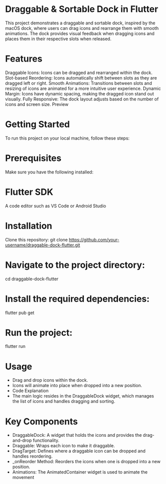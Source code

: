# Draggable & Sortable Dock in Flutter
This project demonstrates a draggable and sortable dock, inspired by the macOS dock, where users can drag icons and rearrange them with smooth animations. The dock provides visual feedback when dragging icons and places them in their respective slots when released.

# Features
Draggable Icons: Icons can be dragged and rearranged within the dock.
Slot-based Reordering: Icons automatically shift between slots as they are dragged left or right.
Smooth Animations: Transitions between slots and resizing of icons are animated for a more intuitive user experience.
Dynamic Margin: Icons have dynamic spacing, making the dragged icon stand out visually.
Fully Responsive: The dock layout adjusts based on the number of icons and screen size.
Preview

# Getting Started
To run this project on your local machine, follow these steps:

# Prerequisites
Make sure you have the following installed:

# Flutter SDK
A code editor such as VS Code or Android Studio

# Installation
Clone this repository:
git clone https://github.com/your-username/draggable-dock-flutter.git

# Navigate to the project directory:
cd draggable-dock-flutter

# Install the required dependencies:

flutter pub get

# Run the project:
flutter run

# Usage
- Drag and drop icons within the dock.
- Icons will animate into place when dropped into a new position.
- Code Explanation
- The main logic resides in the DraggableDock widget, which manages the list of icons and handles dragging and sorting.

# Key Components
- DraggableDock: A widget that holds the icons and provides the drag-and-drop functionality.
- Draggable: Wraps each icon to make it draggable.
- DragTarget: Defines where a draggable icon can be dropped and handles reordering.
- _onReorder Method: Reorders the icons when one is dropped into a new position.
- Animations: The AnimatedContainer widget is used to animate the movement
